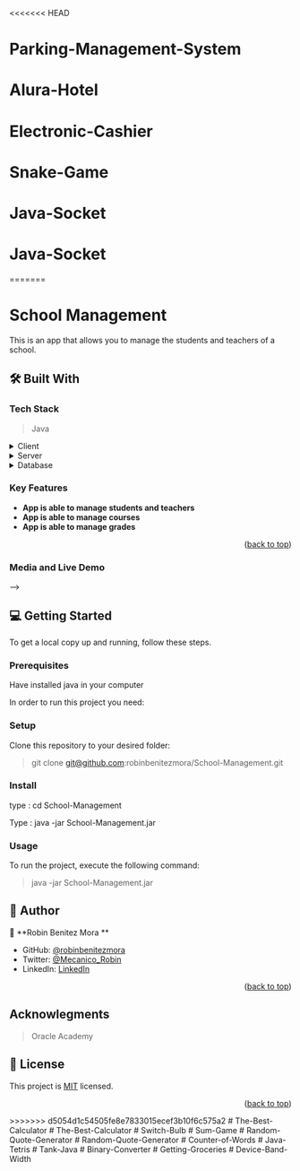 <<<<<<< HEAD
# Parking-Management-System
# Alura-Hotel
# Electronic-Cashier
# Snake-Game
# Java-Socket
# Java-Socket
=======
<a name="readme-top"></a>


# School Management<a name="about-project"></a>

This is an app that allows you to manage the students and teachers of a school.

## 🛠 Built With <a name="built-with"></a>

### Tech Stack <a name="tech-stack"></a>

> Java

<details>
  <summary>Client</summary>
  <ul>
    <li><a href=>Java</a></li>
  </ul>
</details>

<details>
  <summary>Server</summary>
  <ul>
    <li><a href="https://oracle.com">java</a></li>
  </ul>
</details>

<details>
<summary>Database</summary>
  <ul>
    <li><a href="https://www.postgresql.org/">PostgreSQL</a></li>
  </ul>
</details>

<!-- Features -->

### Key Features <a name="key-features"></a>

- **App is able to manage students and teachers**
- **App is able to manage courses**
- **App is able to manage grades**

<p align="right">(<a href="#readme-top">back to top</a>)</p>

### Media and Live Demo <a name="presentation"></a>

<!-- [Deploy](https://robinbenitezmora.github.io/Coins-Converter/) --> -->


<!-- GETTING STARTED -->

## 💻 Getting Started <a name="getting-started"></a>

To get a local copy up and running, follow these steps.

### Prerequisites

Have installed java in your computer

In order to run this project you need:

### Setup

Clone this repository to your desired folder:

> git clone git@github.com:robinbenitezmora/School-Management.git

### Install

type : cd School-Management


Type : java -jar School-Management.jar

### Usage

To run the project, execute the following command:

> java -jar School-Management.jar


<!-- AUTHORS -->

## 👥 Author <a name="authors"></a>


👤 **Robin Benitez Mora **

- GitHub: [@robinbenitezmora](https://github.com/robinbenitezmora)
- Twitter: [@Mecanico_Robin](https://twitter.com/mecanico_robin)
- LinkedIn: [LinkedIn](https://www.linkedin.com/in/robin-benitez-mora/)



<p align="right">(<a href="#readme-top">back to top</a>)</p>


## Acknowlegments

> Oracle Academy

<!-- LICENSE -->

## 📝 License <a name="license"></a>

This project is [MIT](./MIT.md) licensed.

<p align="right">(<a href="#readme-top">back to top</a>)</p>
>>>>>>> d5054d1c54505fe8e7833015ecef3b10f6c575a2
# The-Best-Calculator
# The-Best-Calculator
# Switch-Bulb
# Sum-Game
# Random-Quote-Generator
# Random-Quote-Generator
# Counter-of-Words
# Java-Tetris
# Tank-Java
# Binary-Converter
# Getting-Groceries
# Device-Band-Width

